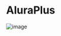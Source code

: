 # AluraPlus

![image](https://user-images.githubusercontent.com/123406889/214392476-a232dfb5-da52-4843-9b9e-cd8790cd3b22.png)

